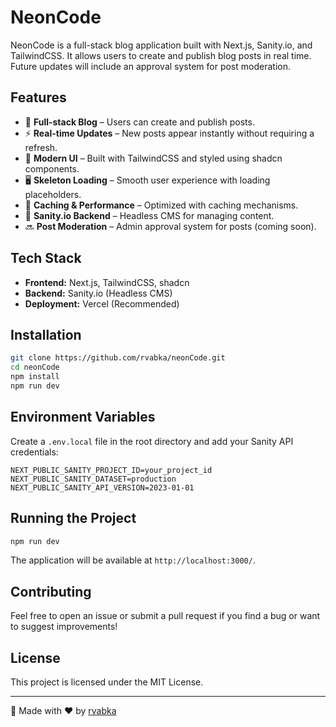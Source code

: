 # NeonCode

NeonCode is a full-stack blog application built with Next.js, Sanity.io, and TailwindCSS. It allows users to create and publish blog posts in real time. Future updates will include an approval system for post moderation.

## Features

- 🚀 **Full-stack Blog** – Users can create and publish posts.
- ⚡ **Real-time Updates** – New posts appear instantly without requiring a refresh.
- 🎨 **Modern UI** – Built with TailwindCSS and styled using shadcn components.
- 🖥 **Skeleton Loading** – Smooth user experience with loading placeholders.
- 💾 **Caching & Performance** – Optimized with caching mechanisms.
- 📡 **Sanity.io Backend** – Headless CMS for managing content.
- 🔜 **Post Moderation** – Admin approval system for posts (coming soon).

## Tech Stack

- **Frontend:** Next.js, TailwindCSS, shadcn
- **Backend:** Sanity.io (Headless CMS)
- **Deployment:** Vercel (Recommended)

## Installation

```bash
git clone https://github.com/rvabka/neonCode.git
cd neonCode
npm install
npm run dev
```

## Environment Variables

Create a `.env.local` file in the root directory and add your Sanity API credentials:

```env
NEXT_PUBLIC_SANITY_PROJECT_ID=your_project_id
NEXT_PUBLIC_SANITY_DATASET=production
NEXT_PUBLIC_SANITY_API_VERSION=2023-01-01
```

## Running the Project

```bash
npm run dev
```
The application will be available at `http://localhost:3000/`.

## Contributing

Feel free to open an issue or submit a pull request if you find a bug or want to suggest improvements!

## License

This project is licensed under the MIT License.

---

🚀 Made with ❤️ by [rvabka](https://github.com/rvabka)

